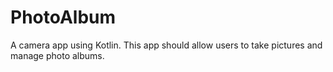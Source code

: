 # PhotoAlbum
A camera app using Kotlin. This app should allow users to take pictures and  manage photo albums.
